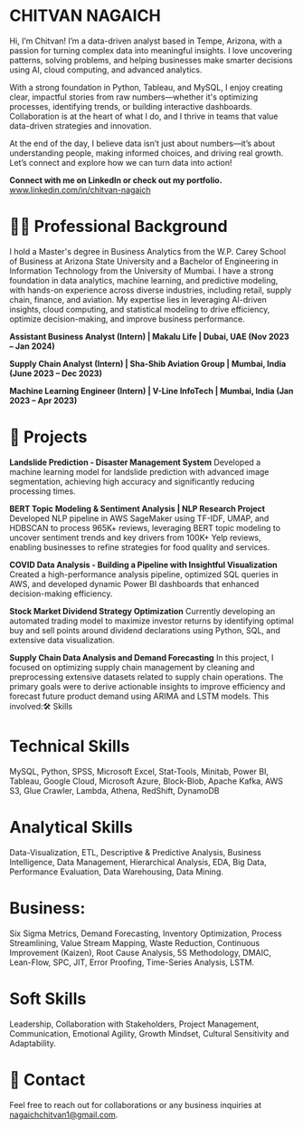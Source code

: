 # CHITVAN NAGAICH
Hi, I’m Chitvan! I’m a data-driven analyst based in Tempe, Arizona, with a passion for turning complex data into meaningful insights. I love uncovering patterns, solving problems, and helping businesses make smarter decisions using AI, cloud computing, and advanced analytics.

With a strong foundation in Python, Tableau, and MySQL, I enjoy creating clear, impactful stories from raw numbers—whether it's optimizing processes, identifying trends, or building interactive dashboards. Collaboration is at the heart of what I do, and I thrive in teams that value data-driven strategies and innovation.

At the end of the day, I believe data isn’t just about numbers—it’s about understanding people, making informed choices, and driving real growth. Let’s connect and explore how we can turn data into action!

**Connect with me on LinkedIn or check out my portfolio.**
www.linkedin.com/in/chitvan-nagaich

# 👨‍💻 Professional Background
I hold a Master's degree in Business Analytics from the W.P. Carey School of Business at Arizona State University and a Bachelor of Engineering in Information Technology from the University of Mumbai. 
I have a strong foundation in data analytics, machine learning, and predictive modeling, with hands-on experience across diverse industries, including retail, supply chain, finance, and aviation. My expertise lies in leveraging AI-driven insights, cloud computing, and statistical modeling to drive efficiency, optimize decision-making, and improve business performance.

**Assistant Business Analyst (Intern) | Makalu Life | Dubai, UAE (Nov 2023 – Jan 2024)**

**Supply Chain Analyst (Intern) | Sha-Shib Aviation Group | Mumbai, India (June 2023 – Dec 2023)**

**Machine Learning Engineer (Intern) | V-Line InfoTech | Mumbai, India (Jan 2023 – Apr 2023)**

# 🚀 Projects
**Landslide Prediction - Disaster Management System**
Developed a machine learning model for landslide prediction with advanced image segmentation, achieving high accuracy and significantly reducing processing times.

**BERT Topic Modeling & Sentiment Analysis | NLP Research Project** 
Developed NLP pipeline in AWS SageMaker using TF-IDF, UMAP, and HDBSCAN to process 965K+ reviews, leveraging BERT topic modeling 
to uncover sentiment trends and key drivers from 100K+ Yelp reviews, enabling businesses to refine strategies for food quality and services. 

**COVID Data Analysis - Building a Pipeline with Insightful Visualization**
Created a high-performance analysis pipeline, optimized SQL queries in AWS, and developed dynamic Power BI dashboards that enhanced decision-making efficiency.

**Stock Market Dividend Strategy Optimization**
Currently developing an automated trading model to maximize investor returns by identifying optimal buy and sell points around dividend declarations using Python, SQL, and extensive data visualization.

**Supply Chain Data Analysis and Demand Forecasting**
In this project, I focused on optimizing supply chain management by cleaning and preprocessing extensive datasets related to supply chain operations. The primary goals were to derive actionable insights to improve efficiency and forecast future product demand using ARIMA and LSTM models. This involved:🛠 Skills

# Technical Skills
MySQL, Python, SPSS, Microsoft Excel, Stat-Tools, Minitab, Power BI, Tableau, Google Cloud, 
Microsoft Azure, Block-Blob, Apache Kafka, AWS S3, Glue Crawler, Lambda, Athena, RedShift, DynamoDB 
# Analytical Skills
Data-Visualization, ETL, Descriptive & Predictive Analysis, Business Intelligence, Data 
Management, Hierarchical Analysis, EDA, Big Data, Performance Evaluation, Data Warehousing, Data Mining.
# Business:
Six Sigma Metrics, Demand Forecasting, Inventory Optimization, Process Streamlining, Value 
Stream Mapping, Waste Reduction, Continuous Improvement (Kaizen), Root Cause Analysis, 5S Methodology, 
DMAIC, Lean-Flow, SPC, JIT, Error Proofing, Time-Series Analysis, LSTM.
# Soft Skills
Leadership, Collaboration with Stakeholders, Project Management, Communication, Emotional 
Agility, Growth Mindset, Cultural Sensitivity and Adaptability.

# 📧 Contact
Feel free to reach out for collaborations or any business inquiries at nagaichchitvan1@gmail.com.

